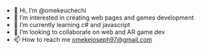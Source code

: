 - 👋 Hi, I’m @omekeuchechi
- 👀 I’m interested in creating web pages and games development
- 🌱 I’m currently learning c# and javascript
- 💞️ I’m looking to collaborate on web and AR game dev
- 📫 How to reach me omekejoseph97@gmail.com

<!---
omekeuchechi/omekeuchechi is a ✨ special ✨ repository because its `README.md` (this file) appears on your GitHub profile.
You can click the Preview link to take a look at your changes.
--->
